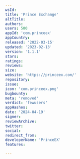 ```yaml
---
wsId: 
title: 'Prince Exchange'
altTitle: 
authors: 
users: 500
appId: 'com.princeex'
appCountry: 
released: '2022-03-15'
updated: '2023-02-13'
version: '1.1.1'
stars: 
ratings: 
reviews: 
size: 
website: 'https://princeex.com/'
repository: 
issue: 
icon: 'com.princeex.png'
bugbounty: 
meta: 'removed'
verdict: 'fewusers'
appHashes: 
date: '2024-04-19'
signer: 
reviewArchive: 
twitter: 
social: 
redirect_from: 
developerName: 'PrinceEX'
features: 

---
```


